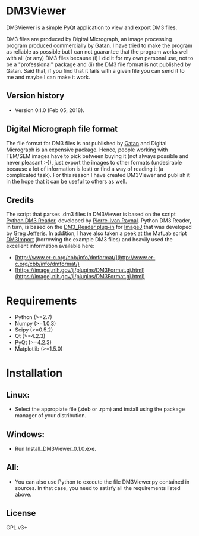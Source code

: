 DM3Viewer
=========

DM3Viewer is a simple PyQt application to view and export DM3 files.

DM3 files are produced by Digital Micrograph, an image processing program produced commercially by [Gatan](http://www.gatan.com/).
I have tried to make the program as reliable as possible but I can not guarantee that the program works well with all (or any)
DM3 files because (i) I did it for my own personal use, not to be a "professional" package and (ii) the DM3 file format is not
published by Gatan. Said that, if you find that it fails with a given file you can send it to me and maybe I can make it work.

Version history
---------------

- Version 0.1.0 (Feb 05, 2018).

Digital Micrograph file format
------------------------------

The file format for DM3 files is not published by [Gatan](http://www.gatan.com/) and Digital Micrograph is an expensive package.
Hence, people working with TEM/SEM images have to pick between buying it (not always possible and never pleasant :-)), just export
the images to other formats (undesirable because a lot of information is lost) or find a way of reading it (a complicated task).
For this reason I have created DM3Viewer and publish it in the hope that it can be useful to others as well.

Credits
-------

The script that parses .dm3 files in DM3Viewer is based on the script [Python DM3 Reader](http://imagejdocu.tudor.lu/doku.php?id=plugin:utilities:python_dm3_reader:start),
developed by [Pierre-Ivan Raynal](http://microscopies.med.univ-tours.fr/). Python DM3 Reader, in turn, is based on the [DM3_Reader plug-in](https://imagej.nih.gov/ij/plugins/DM3_Reader.html)
for [ImageJ](https://imagej.nih.gov/ij/) that was developed by [Greg Jefferis](https://www2.mrc-lmb.cam.ac.uk/group-leaders/h-to-m/gregory-jefferis/).
In addition, I have also taken a peek at the MatLab script [DM3Import](https://es.mathworks.com/matlabcentral/fileexchange/29351-dm3-import-for-gatan-digital-micrograph)
(borrowing the example DM3 files) and heavily used the excellent information available here:
 - [http://www.er-c.org/cbb/info/dmformat/](http://www.er-c.org/cbb/info/dmformat/)
 - [https://imagej.nih.gov/ij/plugins/DM3Format.gj.html](https://imagej.nih.gov/ij/plugins/DM3Format.gj.html)

Requirements
============

 - Python (>=2.7)
 - Numpy (>=1.0.3)
 - Scipy (>=0.5.2)
 - Qt (>=4.2.3)
 - PyQt (>=4.2.3)
 - Matplotlib (>=1.5.0)

Installation
============

Linux:
------
 - Select the appropiate file (.deb or .rpm) and install using the package manager of your distribution.

Windows:
--------
 - Run Install_DM3Viewer_0.1.0.exe.

All:
----
 - You can also use Python to execute the file DM3Viewer.py contained in sources. In that case, you need to satisfy all the requirements listed above.

License
-------

GPL v3+
